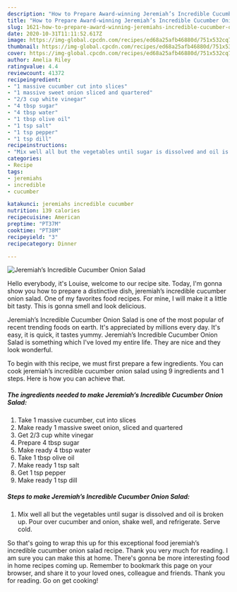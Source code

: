 ```yaml
---
description: "How to Prepare Award-winning Jeremiah’s Incredible Cucumber Onion Salad"
title: "How to Prepare Award-winning Jeremiah’s Incredible Cucumber Onion Salad"
slug: 1621-how-to-prepare-award-winning-jeremiahs-incredible-cucumber-onion-salad
date: 2020-10-31T11:11:52.617Z
image: https://img-global.cpcdn.com/recipes/ed68a25afb46880d/751x532cq70/jeremiahs-incredible-cucumber-onion-salad-recipe-main-photo.jpg
thumbnail: https://img-global.cpcdn.com/recipes/ed68a25afb46880d/751x532cq70/jeremiahs-incredible-cucumber-onion-salad-recipe-main-photo.jpg
cover: https://img-global.cpcdn.com/recipes/ed68a25afb46880d/751x532cq70/jeremiahs-incredible-cucumber-onion-salad-recipe-main-photo.jpg
author: Amelia Riley
ratingvalue: 4.4
reviewcount: 41372
recipeingredient:
- "1 massive cucumber cut into slices"
- "1 massive sweet onion sliced and quartered"
- "2/3 cup white vinegar"
- "4 tbsp sugar"
- "4 tbsp water"
- "1 tbsp olive oil"
- "1 tsp salt"
- "1 tsp pepper"
- "1 tsp dill"
recipeinstructions:
- "Mix well all but the vegetables until sugar is dissolved and oil is broken up. Pour over cucumber and onion, shake well, and refrigerate. Serve cold."
categories:
- Recipe
tags:
- jeremiahs
- incredible
- cucumber

katakunci: jeremiahs incredible cucumber 
nutrition: 139 calories
recipecuisine: American
preptime: "PT37M"
cooktime: "PT38M"
recipeyield: "3"
recipecategory: Dinner

---
```



![Jeremiah’s Incredible Cucumber Onion Salad](https://img-global.cpcdn.com/recipes/ed68a25afb46880d/751x532cq70/jeremiahs-incredible-cucumber-onion-salad-recipe-main-photo.jpg)

Hello everybody, it's Louise, welcome to our recipe site. Today, I'm gonna show you how to prepare a distinctive dish, jeremiah’s incredible cucumber onion salad. One of my favorites food recipes. For mine, I will make it a little bit tasty. This is gonna smell and look delicious.



Jeremiah’s Incredible Cucumber Onion Salad is one of the most popular of recent trending foods on earth. It's appreciated by millions every day. It's easy, it is quick, it tastes yummy. Jeremiah’s Incredible Cucumber Onion Salad is something which I've loved my entire life. They are nice and they look wonderful.


To begin with this recipe, we must first prepare a few ingredients. You can cook jeremiah’s incredible cucumber onion salad using 9 ingredients and 1 steps. Here is how you can achieve that.

<!--inarticleads1-->

##### The ingredients needed to make Jeremiah’s Incredible Cucumber Onion Salad:

1. Take 1 massive cucumber, cut into slices
1. Make ready 1 massive sweet onion, sliced and quartered
1. Get 2/3 cup white vinegar
1. Prepare 4 tbsp sugar
1. Make ready 4 tbsp water
1. Take 1 tbsp olive oil
1. Make ready 1 tsp salt
1. Get 1 tsp pepper
1. Make ready 1 tsp dill




<!--inarticleads2-->

##### Steps to make Jeremiah’s Incredible Cucumber Onion Salad:

1. Mix well all but the vegetables until sugar is dissolved and oil is broken up. Pour over cucumber and onion, shake well, and refrigerate. Serve cold.




So that's going to wrap this up for this exceptional food jeremiah’s incredible cucumber onion salad recipe. Thank you very much for reading. I am sure you can make this at home. There's gonna be more interesting food in home recipes coming up. Remember to bookmark this page on your browser, and share it to your loved ones, colleague and friends. Thank you for reading. Go on get cooking!
